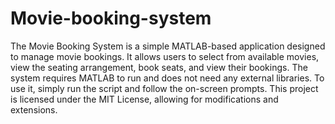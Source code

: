 # Movie-booking-system
The Movie Booking System is a simple MATLAB-based application designed to manage movie bookings. It allows users to select from available movies, view the seating arrangement, book seats, and view their bookings. The system requires MATLAB to run and does not need any external libraries. To use it, simply run the script and follow the on-screen prompts. This project is licensed under the MIT License, allowing for modifications and extensions.
